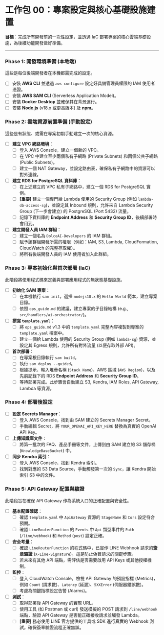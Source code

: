 # 工作包 00：專案設定與核心基礎設施建置

**目標**：完成所有開發前的一次性設定，並透過 IaC 部署專案的核心雲端基礎設施，為後續功能開發做好準備。

---

### Phase 1: 開發環境準備 (本地端)

這些是每位後端開發者在本機都需完成的設定。

- [ ] 安裝 **AWS CLI** 並透過 `aws configure` 設定好具備管理員權限的 IAM 使用者憑證。
- [ ] 安裝 **AWS SAM CLI** (Serverless Application Model)。
- [ ] 安裝 **Docker Desktop** 並確保其在背景運行。
- [ ] 安裝 **Node.js** (v18.x 或更高版本) 及 **npm**。

### Phase 2: 雲端資源前置準備 (手動設定)

這些是有狀態、或需在專案初期手動建立一次的核心資源。

- [ ] **建立 VPC 網路環境**：
    - [ ] 登入 AWS Console，建立一個新的 VPC。
    - [ ] 在 VPC 中建立至少兩個私有子網路 (Private Subnets) 和兩個公共子網路 (Public Subnets)。
    - [ ] 建立一個 NAT Gateway，並設定路由表，確保私有子網路中的資源可以對外連線。
- [ ] **建立 RDS for PostgreSQL 資料庫**：
    - [ ] 在上述建立的 VPC 私有子網路中，建立一個 RDS for PostgreSQL 實例。
    - [ ] **[重要]** 建立一個專門給 Lambda 使用的 Security Group (例如 `lambda-db-access-sg`)，並設定其 Inbound 規則，允許來自 Lambda Security Group (下一步會建立) 的 PostgreSQL (Port 5432) 流量。
    - [ ] 記錄下資料庫的 **Endpoint Address** 和 **Security Group ID**，後續部署時會用到。
- [ ] **建立開發人員 IAM 群組**：
    - [ ] 建立一個名為 `DolceAI-Developers` 的 IAM 群組。
    - [ ] 賦予該群組開發所需的權限（例如：IAM, S3, Lambda, CloudFormation, CloudWatch 的完整存取權）。
    - [ ] 將所有後端開發人員的 IAM 使用者加入此群組。

### Phase 3: 專案初始化與首次部署 (IaC)

此階段將使用程式碼來定義與部署應用程式的無狀態基礎設施。

- [ ] **初始化 SAM 專案**：
    - [ ] 在本機執行 `sam init`，選擇 `nodejs18.x` 的 `Hello World` 範本，建立專案目錄。
    - [ ] 依照 `ops_guide.md` 的建議，建立專案的子目錄結構 (e.g., `src/handlers/ai-orchestrator/`)。
- [ ] **撰寫 `template.yaml`**：
    - [ ] 將 `ops_guide.md` v1.3 中的 `template.yaml` 完整內容複製到專案的 `template.yaml` 檔案中。
    - [ ] 建立一個給 Lambda 使用的 Security Group (例如 `lambda-sg`) 資源，並設定其 Egress 規則，允許所有對外流量 (以便存取外部 API)。
- [ ] **首次部署**：
    - [ ] 在專案根目錄執行 `sam build`。
    - [ ] 執行 `sam deploy --guided`。
    - [ ] 根據提示，輸入堆疊名稱 (`Stack Name`)、AWS 區域 (`AWS Region`)，以及先前記錄下的 RDS **Endpoint Address** 和 **Security Group ID**。
    - [ ] 等待部署完成。此步驟會自動建立 S3, Kendra, IAM Roles, API Gateway, Lambda 等資源。

### Phase 4: 部署後設定

- [ ] **設定 Secrets Manager**：
    - [ ] 登入 AWS Console，找到由 SAM 建立的 Secrets Manager Secret。
    - [ ] 手動編輯 Secret，將 `YOUR_OPENAI_API_KEY_HERE` 替換為真實的 OpenAI API Key。
- [ ] **上傳知識庫文件**：
    - [ ] 將第一批次的 FAQ、產品手冊等文件，上傳到由 SAM 建立的 S3 儲存桶 (`KnowledgeBaseBucket`) 中。
- [ ] **同步 Kendra 索引**：
    - [ ] 登入 AWS Console，找到 Kendra 索引。
    - [ ] 找到對應的 S3 Data Source，手動觸發第一次的 `Sync`，讓 Kendra 開始索引 S3 中的文件。

### Phase 5: API Gateway 配置與驗證

此階段旨在確保 API Gateway 作為系統入口的正確配置與安全性。

- [ ] **基本配置確認**：
    - [ ] 確認 `template.yaml` 中 `ApiGateway` 資源的 `StageName` 和 `Cors` 設定符合預期。
    - [ ] 確認 `LineRouterFunction` 的 `Events` 中 `Api` 類型事件的 `Path` (`/line/webhook`) 和 `Method` (`post`) 設定正確。
- [ ] **安全考量**：
    - [ ] 確認 `LineRouterFunction` 的程式碼中，已實作 LINE Webhook 請求的**簽章驗證** (`X-Line-Signature`)。這是防止偽冒請求的關鍵步驟。
    - [ ] 若未來有其他 API 端點，需評估是否需要啟用 API Keys 或其他授權機制。
- [ ] **監控**：
    - [ ] 登入 CloudWatch Console，檢視 API Gateway 的預設指標 (Metrics)，例如 `Count` (請求數)、`Latency` (延遲)、`5XXError` (伺服器錯誤數)。
    - [ ] 考慮為關鍵指標設定告警 (Alarms)。
- [ ] **測試**：
    - [ ] 取得部署後 API Gateway 的實際 URL。
    - [ ] 使用工具 (如 Postman 或 curl) 發送模擬的 POST 請求到 `/line/webhook` 端點，驗證 API Gateway 是否能正確接收請求並觸發 Lambda。
    - [ ] **[重要]** 務必使用 LINE 官方提供的工具或 SDK 進行真實的 Webhook 測試，確保簽章驗證流程正確無誤。